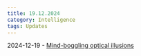 ```yaml
---
title: 19.12.2024
category: Intelligence
tags: Updates
---
```


 2024-12-19 - [Mind-boggling optical illusions](https://optical.toys/)   
